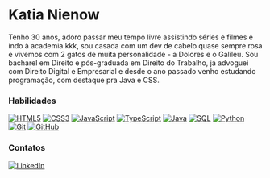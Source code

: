 # Katia Nienow
Tenho 30 anos, adoro passar meu tempo livre assistindo séries e filmes e indo à academia kkk, sou casada com um dev de cabelo quase sempre rosa e vivemos com 2 gatos de muita personalidade - a Dolores e o Galileu. Sou bacharel em Direito e pós-graduada em Direito do Trabalho, já advoguei com Direito Digital e Empresarial e desde o ano passado venho estudando programação, com destaque pra Java e CSS. 

### Habilidades
[![HTML5](https://img.shields.io/badge/HTML5-000?style=for-the-badge&logo=html5)]()
[![CSS3](https://img.shields.io/badge/CSS3-000?style=for-the-badge&logo=css3&logoColor=264CE4)]()
[![JavaScript](https://img.shields.io/badge/JavaScript-000?style=for-the-badge&logo=javascript)]()
[![TypeScript](https://img.shields.io/badge/TypeScript-000?style=for-the-badge&logo=typescript)]()
[![Java](https://img.shields.io/badge/Java-000?style=for-the-badge&logo=java)]()
[![SQL](https://img.shields.io/badge/SQL-000?style=for-the-badge&logo=SQL)]()
[![Python](https://img.shields.io/badge/Python-000?style=for-the-badge&logo=python)]()
[![Git](https://img.shields.io/badge/Git-000?style=for-the-badge&logo=git&logoColor=E94D5F)](https://git-scm.com/doc) 
[![GitHub](https://img.shields.io/badge/GitHub-000?style=for-the-badge&logo=github&logoColor=30A3DC)](https://docs.github.com/)

### Contatos 
[![LinkedIn](https://img.shields.io/badge/-LinkedIn-000?style=for-the-badge&logo=linkedin&logoColor=30A3DC)](https://www.linkedin.com/in/katia-nienow/)
